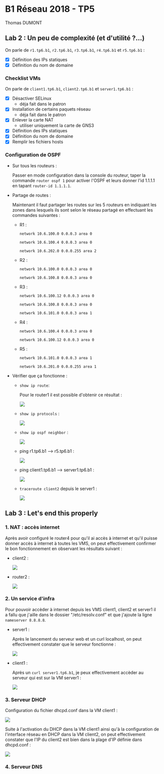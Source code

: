 # B1 Réseau 2018 - TP5
Thomas DUMONT

## Lab 2 : Un peu de complexité (et d'utilité ?...)

On parle de `r1.tp6.b1`, `r2.tp6.b1`, `r3.tp6.b1`, `r4.tp6.b1` et `r5.tp6.b1` :
* [X] Définition des IPs statiques
* [X] Définition du nom de domaine

### Checklist VMs

On parle de `client1.tp6.b1`, `client2.tp6.b1` et `server1.tp6.b1` :
* [X] Désactiver SELinux
  * déja fait dans le patron
* [X] Installation de certains paquets réseau
  * déja fait dans le patron
* [X] Enlever la carte NAT
  * utiliser uniquement la carte de GNS3
* [X] Définition des IPs statiques
* [X] Définition du nom de domaine
* [X] Remplir les fichiers hosts

### Configuration de OSPF

* Sur tous les routeurs :

    Passer en mode configuration dans la console du routeur, taper la commande `router ospf 1` pour activer l'OSPF et leurs donner l'id 1.1.1.1 en tapant `router-id 1.1.1.1`.

* Partage de routes :

    Maintenant il faut partager les routes sur les 5 routeurs en indiquant les zones dans lesquels ils sont selon le réseau partagé en effectuant les commandes suivantes :

    * R1 :

        `network 10.6.100.0 0.0.0.3 area 0`

        `network 10.6.100.4 0.0.0.3 area 0`

        `network 10.6.202.0 0.0.0.255 area 2`

    * R2 :

        `network 10.6.100.0 0.0.0.3 area 0`

        `network 10.6.100.8 0.0.0.3 area 0`

    * R3 :

        `network 10.6.100.12 0.0.0.3 area 0`

        `network 10.6.100.8 0.0.0.3 area 0`

        `network 10.6.101.0 0.0.0.3 area 1`

    * R4 :

        `network 10.6.100.4 0.0.0.3 area 0`

        `network 10.6.100.12 0.0.0.3 area 0`

    * R5 :

        `network 10.6.101.0 0.0.0.3 area 1`

        `network 10.6.201.0 0.0.0.255 area 1`

* Vérifier que ça fonctionne :

    * `show ip route`:

        Pour le router1 il est possible d'obtenir ce résultat :

        ![](https://image.noelshack.com/fichiers/2019/11/5/1552684872-show-ip-route.png)

    * `show ip protocols` :

        ![](https://image.noelshack.com/fichiers/2019/11/5/1552685581-show-ip-protocols.png)

    * `show ip ospf neighbor` :

        ![](https://image.noelshack.com/fichiers/2019/11/5/1552685089-show-ip-ospf-neighbor.png)

    * ping r1.tp6.b1 --> r5.tp6.b1 :

        ![](https://image.noelshack.com/fichiers/2019/11/5/1552685289-ping-r1tor5.png)

    * ping client1.tp6.b1 --> server1.tp6.b1 :

        ![](https://image.noelshack.com/fichiers/2019/11/5/1552685412-ping-client1toserver1.png)

    * `traceroute client2` depuis le server1 :

        ![](https://image.noelshack.com/fichiers/2019/11/5/1552685968-traceroute-server1toclient2.png)

## Lab 3 : Let's end this properly

### 1. NAT : accès internet

Après avoir configuré le router4 pour qu'il ai accès à internet et qu'il puisse donner accès à internet à toutes les VMS, on peut effectivement confirmer le bon fonctionnement en observant les résultats suivant :

* client2 :

    ![](https://image.noelshack.com/fichiers/2019/11/6/1552767216-client2-ping-8-8-8-8.png)

* router2 :

    ![](https://image.noelshack.com/fichiers/2019/11/6/1552767361-r2-ping-google-com.png)

### 2. Un service d'infra

Pour pouvoir accèder à internet depuis les VMS client1, client2 et server1 il a fallu que j'aille dans le dossier "/etc/resolv.conf" et que j'ajoute la ligne `nameserver 8.8.8.8`.

* server1 :

    Après le lancement du serveur web et un curl localhost, on peut effectivement constater que le serveur fonctionne :

    ![](https://image.noelshack.com/fichiers/2019/11/7/1552837769-server1-curl-localhost.png)

* client1 :

    Après un `curl server1.tp6.b1`, je peux effectivement accèder au serveur qui est sur la VM server1 :

    ![](https://image.noelshack.com/fichiers/2019/11/7/1552837880-client1-curl-server1.png)

### 3. Serveur DHCP

Configuration du fichier dhcpd.conf dans la VM client1 : 

![](https://image.noelshack.com/fichiers/2019/11/7/1552836541-dhcpd-conf-client2.png)

Suite à l'activation du DHCP dans la VM client1 ainsi qu'à la configuration de l'interface réseau en DHCP dans la VM client2, on peut effectivement constater que l'IP du client2 est bien dans la plage d'IP définie dans dhcpd.conf :

![](https://image.noelshack.com/fichiers/2019/11/7/1552836726-dhcp-client1-ip.png)

### 4. Serveur DNS